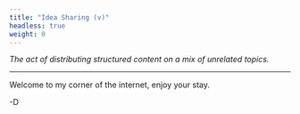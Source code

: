 ```yaml
---
title: "Idea Sharing (v)"
headless: true
weight: 0
---
```


*The act of distributing structured content on a mix of unrelated topics.*

---

Welcome to my corner of the internet, enjoy your stay.

 -D